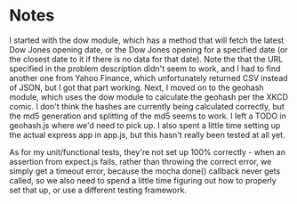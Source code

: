 # Notes

I started with the dow module, which has a method that will fetch the latest Dow Jones opening date, or the Dow Jones opening for a specified date (or the closest date to it if there is no data for that date).  Note the that the URL specified in the problem description didn't seem to work, and I had to find another one from Yahoo Finance, which unfortunately returned CSV instead of JSON, but I got that part working.  Next, I moved on to the geohash module, which uses the dow module to calculate the geohash per the XKCD comic.  I don't think the hashes are currently being calculated correctly, but the md5 generation and splitting of the md5 seems to work.  I left a TODO in geohash.js where we'd need to pick up.  I also spent a little time setting up the actual express app in app.js, but this hasn't really been tested at all yet.

As for my unit/functional tests, they're not set up 100% correctly - when an assertion from expect.js fails, rather than throwing the correct error, we simply get a timeout error, because the mocha done() callback never gets called, so we also need to spend a little time figuring out how to properly set that up, or use a different testing framework.


